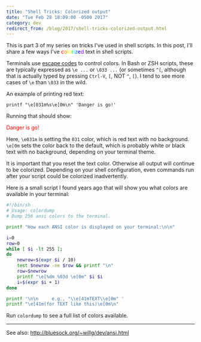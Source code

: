 ```yaml
---
title: "Shell Tricks: Colorized output"
date: "Tue Feb 28 18:09:00 -0500 2017"
category: dev
redirect_from: /blog/2017/shell-tricks-colorized-output.html
---
```


This is part 3 of my series on tricks I've used in shell scripts. In this
post, I'll share a few ways I've <span style="color:#ff0000;">c</span><span
style="color:#ff7f00;">o</span><span style="color:#ffbf00;">l</span><span
style="color:#ffff00;">o</span><span style="color:#00ff00;">r</span><span
style="color:#00ffff;">i</span><span style="color:#0080ff;">z</span><span
style="color:#0000ff;">e</span><span style="color:#8b00ff;">d</span> text in
shell scripts.

Terminals use [escape codes][ANSI Escape Codes] to control colors. In Bash or
ZSH scripts, these are typically expressed as `\e ...` or `\033 ...` (or
sometimes `^[`, although that is actually typed by pressing `Ctrl-V`, `[`, NOT
`^`, `[`). I tend to see more cases of `\e` than `\033` in the wild.

An example of printing red text:

```
printf "\e[031m%s\e[0m\n" 'Danger is go!'
```

Running that should show:

<span style="color:#ff0000;">Danger is go!</span>

Here, `\e031m` is setting the `031` color, which is red text with no
background. `\e[0m` sets the color back to the default, which is probably
white or black text with no background, depending on your terminal theme.

It is important that you reset the text color. Otherwise all output will
continue to be colorized. Depending on your shell configuration, even commands
run after your script could be colorized inadvertently.

Here is a small script I found years ago that will show you what colors are
available in your terminal:

```bash
#!/bin/sh
# Usage: colordump
# Dump 256 ansi colors to the terminal.

printf "How each ANSI color is displayed on your terminal:\n\n"

i=0
row=0
while [ $i -lt 255 ];
do
    newrow=$(expr $i / 10)
    test $newrow -ne $row && printf "\n"
    row=$newrow
    printf "\e[%dm %03d \e[0m" $i $i
    i=$(expr $i + 1)
done

printf '\n\n     e.g., "\\e[41mTEXT\\e[0m" '
printf "\e[41m(for TEXT like this)\e[0m\n"
```

Run `colordump` to see a full list of colors available.

---

See also: <http://bluesock.org/~willg/dev/ansi.html>

[ANSI Escape Codes]: https://en.wikipedia.org/wiki/ANSI_escape_code
